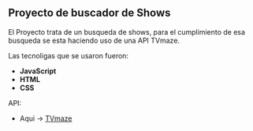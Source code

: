 ## Proyecto de buscador de Shows

El Proyecto trata de un busqueda de shows, para el cumplimiento de esa busqueda se esta haciendo uso de una API TVmaze.

Las tecnoligas que se usaron fueron:
- **JavaScript**
- **HTML** 
- **CSS**

API:
- Aqui -> [TVmaze](https://www.tvmaze.com/api)